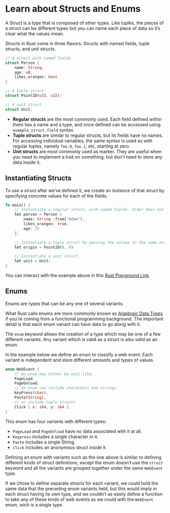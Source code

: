 # Learn about Structs and Enums

A Struct is a type that is composed of other types. Like tuples, the pieces of a struct can be
different types but you can name each piece of data so it’s clear what the values mean.

Structs in Rust come in three flavors: Structs with named fields, tuple structs, and unit structs.

```rust
// A struct with named fields
struct Person {
    name: String,
    age: u8,
    likes_oranges: bool
}

// A tuple struct
struct Point2D(u32, u32);

// A unit struct
struct Unit;
```

- **Regular structs** are the most commonly used. Each field defined within them has a name and a type,
  and once defined can be accessed using `example_struct.field` syntax.
- **Tuple structs** are similar to regular structs, but its fields have no names. For accessing
  individual variables, the same syntax is used as with regular tuples, namely `foo.0`, `foo.1`, etc,
  starting at zero.
- **Unit structs** are most commonly used as marker. They are useful when you need to implement a trait
  on something, but don't need to store any data inside it.

## Instantiating Structs

To use a struct after we’ve defined it, we create an instance of that struct by specifying concrete
values for each of the fields.

```rust
fn main() {
    // Instantiate a regular struct, with named fields. Order does not matter.
    let person = Person {
        name: String::from("Adam"),
        likes_oranges: true,
        age: 25
    };

    // Instantiate a tuple struct by passing the values in the same order as defined.
    let origin = Point2D(0, 0)

    // Instantiate a unit struct.
    let unit = Unit;
}
```

You can interact with the example above in this [Rust Playground Link](https://play.rust-lang.org/?version=stable&mode=debug&edition=2018&gist=1ee492e41152dd39f7190cfceebc6897).

## Enums

Enums are types that can be any one of several variants.

What Rust calls enums are more commonly known as [Algebraic Data Types](https://en.wikipedia.org/wiki/Algebraic_data_type)
if you're coming from a functional programming background. The important detail is that each enum
variant can have data to go along with it.

The `enum` keyword allows the creation of a type which may be one of a few different variants. Any
variant which is valid as a struct is also valid as an enum.

In the example below we define an enum to classify a web event. Each variant is independent and
store different amounts and types of values.

```rust
enum WebEvent {
    // An enum may either be unit-like,
    PageLoad,
    PageUnload,
    // An enum can include characters and strings
    KeyPress(char),
    Paste(String),
    // or include tuple structs
    Click { x: i64, y: i64 },
}
```

This enum has four variants with different types:

- `PageLoad` and `PageUnload` have no data associated with it at all.
- `Keypress` includes a single character in it.
- `Paste` includes a single String.
- `Click` includes an anonymous struct inside it.

Defining an enum with variants such as the one above is similar to defining different kinds of
struct definitions, except the enum doesn’t use the `struct` keyword and all the variants are
grouped together under the same `WebEvent` type.

If we chose to define separate structs for each variant, we could hold the same data that the
preceding enum variants held, but this would imply in each struct having its own type, and we
couldn’t as easily define a function to take any of these kinds of web events as we could with the
`WebEvent` enum, wich is a single type.
